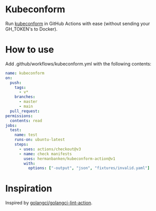 # Kubeconform
Run [kubeconform](https://github.com/yannh/kubeconform) in GitHub Actions with ease (without sending your GH_TOKEN's to Docker).

# How to use
Add .github/workflows/kubeconform.yml with the following contents:

```yaml
name: kubeconform
on:
  push:
    tags:
      - v*
    branches:
      - master
      - main
  pull_request:
permissions:
  contents: read
jobs:
  test:
    name: test
    runs-on: ubuntu-latest
    steps:
      - uses: actions/checkout@v3
      - name: check manifests
        uses: hermanbanken/kubeconform-action@v1
        with:
          options: ["-output", "json", "fixtures/invalid.yaml"]
```

# Inspiration
Inspired by [golangci/golangci-lint-action](https://github.com/golangci/golangci-lint-action).